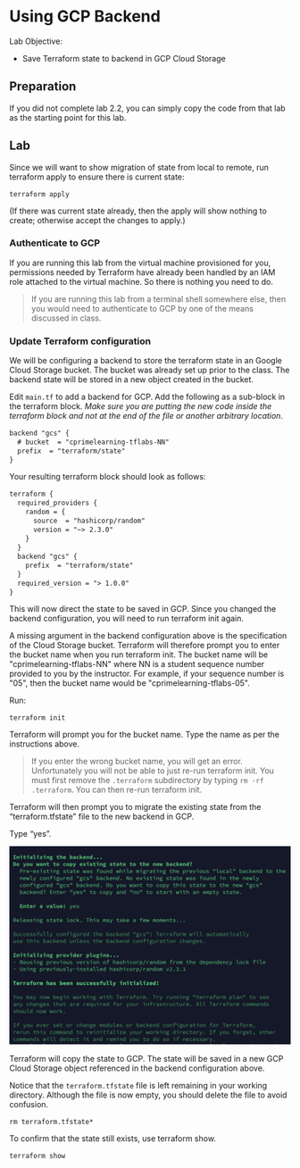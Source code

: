 # Using GCP Backend

Lab Objective:
- Save Terraform state to backend in GCP Cloud Storage

## Preparation

If you did not complete lab 2.2, you can simply copy the code from that lab as the starting point for this lab.

## Lab

Since we will want to show migration of state from local to remote, run terraform apply to ensure there is current state:

```
terraform apply
```

(If there was current state already, then the apply will show nothing to create; otherwise accept the changes to apply.)


### Authenticate to GCP

If you are running this lab from the virtual machine provisioned for you, permissions needed by Terraform have already been handled by an IAM role attached to the virtual machine. So there is nothing you need to do.

> If you are running this lab from a terminal shell somewhere else, then you would need to authenticate to GCP by one of the means discussed in class.

### Update Terraform configuration

We will be configuring a backend to store the terraform state in an Google Cloud Storage bucket.  The bucket was already set up prior to the class.  The backend state will be stored in a new object created in the bucket.

Edit `main.tf` to add a backend for GCP.  Add the following as a sub-block in the terraform block.  *Make sure you are putting the new code inside the terraform block and not at the end of the file or another arbitrary location.*

```
backend "gcs" {
  # bucket  = "cprimelearning-tflabs-NN"
  prefix  = "terraform/state"
}
```

Your resulting terraform block should look as follows:  
```
terraform {
  required_providers {
    random = {
      source  = "hashicorp/random"
      version = "~> 2.3.0"
    }
  }
  backend "gcs" {
    prefix  = "terraform/state"
  }
  required_version = "> 1.0.0"
}
```

This will now direct the state to be saved in GCP.  Since you changed the backend configuration, you will need to run terraform init again.

A missing argument in the backend configuration above is the specification of the Cloud Storage bucket.  Terraform will therefore prompt you to enter the bucket name when you run terraform init.  The bucket name will be "cprimelearning-tflabs-NN" where NN is a student sequence number provided to you by the instructor.  For example, if your sequence number is "05", then the bucket name would be "cprimelearning-tflabs-05".

Run:

```
terraform init
```

Terraform will prompt you for the bucket name. Type the name as per the instructions above.   

> If you enter the wrong bucket name, you will get an error.  Unfortunately you will not be able to just re-run terraform init.  You must first remove the `.terraform` subdirectory by typing `rm -rf .terraform`.  You can then re-run terraform init.

Terraform will then prompt you to migrate the existing state from the “terraform.tfstate” file to the new backend in GCP.

Type “yes”.

![Terraform init with remote backend](./images/tf-init.png "Terraform init with remote backend")

Terraform will copy the state to GCP.  The state will be saved in a new GCP Cloud Storage object referenced in the backend configuration above.

Notice that the `terraform.tfstate` file is left remaining in your working directory.  Although the file is now empty, you should delete the file to avoid confusion.

```
rm terraform.tfstate*
```

To confirm that the state still exists, use terraform show.

```
terraform show
```
